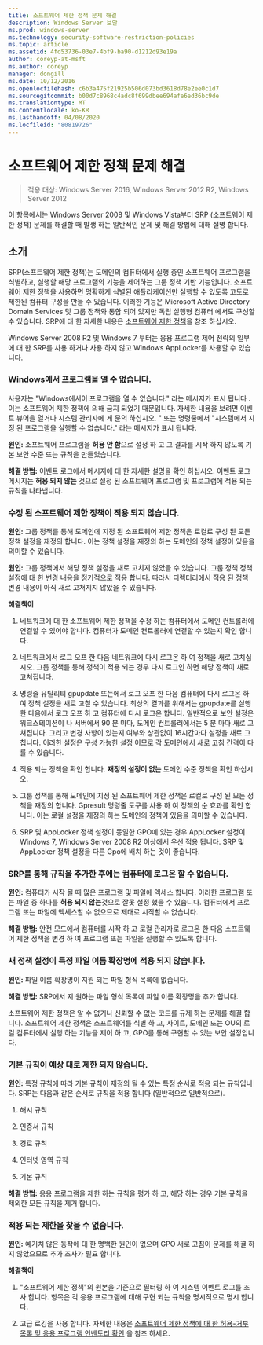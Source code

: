 ```yaml
---
title: 소프트웨어 제한 정책 문제 해결
description: Windows Server 보안
ms.prod: windows-server
ms.technology: security-software-restriction-policies
ms.topic: article
ms.assetid: 4fd53736-03e7-4bf9-ba90-d1212d93e19a
author: coreyp-at-msft
ms.author: coreyp
manager: dongill
ms.date: 10/12/2016
ms.openlocfilehash: c6b3a475f21925b506d073bd3618d78e2ee0c1d7
ms.sourcegitcommit: b00d7c8968c4adc8f699dbee694afe6ed36bc9de
ms.translationtype: MT
ms.contentlocale: ko-KR
ms.lasthandoff: 04/08/2020
ms.locfileid: "80819726"
---
```

# <a name="troubleshoot-software-restriction-policies"></a>소프트웨어 제한 정책 문제 해결

>적용 대상: Windows Server 2016, Windows Server 2012 R2, Windows Server 2012

이 항목에서는 Windows Server 2008 및 Windows Vista부터 SRP (소프트웨어 제한 정책) 문제를 해결할 때 발생 하는 일반적인 문제 및 해결 방법에 대해 설명 합니다.

## <a name="introduction"></a>소개
SRP(소프트웨어 제한 정책)는 도메인의 컴퓨터에서 실행 중인 소프트웨어 프로그램을 식별하고, 실행할 해당 프로그램의 기능을 제어하는 그룹 정책 기반 기능입니다. 소프트웨어 제한 정책을 사용하면 명확하게 식별된 애플리케이션만 실행할 수 있도록 고도로 제한된 컴퓨터 구성을 만들 수 있습니다. 이러한 기능은 Microsoft Active Directory Domain Services 및 그룹 정책와 통합 되어 있지만 독립 실행형 컴퓨터 에서도 구성할 수 있습니다. SRP에 대 한 자세한 내용은 [소프트웨어 제한 정책](software-restriction-policies.md)을 참조 하십시오.

Windows Server 2008 R2 및 Windows 7 부터는 응용 프로그램 제어 전략의 일부에 대 한 SRP를 사용 하거나 사용 하지 않고 Windows AppLocker를 사용할 수 있습니다.

### <a name="windows-cannot-open-a-program"></a>Windows에서 프로그램을 열 수 없습니다.
사용자는 "Windows에서이 프로그램을 열 수 없습니다." 라는 메시지가 표시 됩니다 .이는 소프트웨어 제한 정책에 의해 금지 되었기 때문입니다. 자세한 내용을 보려면 이벤트 뷰어을 열거나 시스템 관리자에 게 문의 하십시오. " 또는 명령줄에서 "시스템에서 지정 된 프로그램을 실행할 수 없습니다." 라는 메시지가 표시 됩니다.

**원인:** 소프트웨어 프로그램을 **허용 안 함**으로 설정 하 고 그 결과를 시작 하지 않도록 기본 보안 수준 또는 규칙을 만들었습니다.

**해결 방법:** 이벤트 로그에서 메시지에 대 한 자세한 설명을 확인 하십시오. 이벤트 로그 메시지는 **허용 되지 않는** 것으로 설정 된 소프트웨어 프로그램 및 프로그램에 적용 되는 규칙을 나타냅니다.

### <a name="modified-software-restriction-policies-are-not-taking-effect"></a>수정 된 소프트웨어 제한 정책이 적용 되지 않습니다.
**원인:** 그룹 정책를 통해 도메인에 지정 된 소프트웨어 제한 정책은 로컬로 구성 된 모든 정책 설정을 재정의 합니다. 이는 정책 설정을 재정의 하는 도메인의 정책 설정이 있음을 의미할 수 있습니다.

**원인:** 그룹 정책에서 해당 정책 설정을 새로 고치지 않았을 수 있습니다. 그룹 정책 정책 설정에 대 한 변경 내용을 정기적으로 적용 합니다. 따라서 디렉터리에서 적용 된 정책 변경 내용이 아직 새로 고쳐지지 않았을 수 있습니다.

**해결책이**

1.  네트워크에 대 한 소프트웨어 제한 정책을 수정 하는 컴퓨터에서 도메인 컨트롤러에 연결할 수 있어야 합니다. 컴퓨터가 도메인 컨트롤러에 연결할 수 있는지 확인 합니다.

2.  네트워크에서 로그 오프 한 다음 네트워크에 다시 로그온 하 여 정책을 새로 고치십시오. 그룹 정책를 통해 정책이 적용 되는 경우 다시 로그인 하면 해당 정책이 새로 고쳐집니다.

3.  명령줄 유틸리티 gpupdate 또는에서 로그 오프 한 다음 컴퓨터에 다시 로그온 하 여 정책 설정을 새로 고칠 수 있습니다. 최상의 결과를 위해서는 gpupdate를 실행 한 다음에서 로그 오프 하 고 컴퓨터에 다시 로그온 합니다. 일반적으로 보안 설정은 워크스테이션이 나 서버에서 90 분 마다, 도메인 컨트롤러에서는 5 분 마다 새로 고쳐집니다. 그리고 변경 사항이 있는지 여부와 상관없이 16시간마다 설정을 새로 고칩니다. 이러한 설정은 구성 가능한 설정 이므로 각 도메인에서 새로 고침 간격이 다를 수 있습니다.

4.  적용 되는 정책을 확인 합니다. **재정의 설정이 없는** 도메인 수준 정책을 확인 하십시오.

5.  그룹 정책를 통해 도메인에 지정 된 소프트웨어 제한 정책은 로컬로 구성 된 모든 정책을 재정의 합니다. Gpresult 명령줄 도구를 사용 하 여 정책의 순 효과를 확인 합니다. 이는 로컬 설정을 재정의 하는 도메인의 정책이 있음을 의미할 수 있습니다.

6.  SRP 및 AppLocker 정책 설정이 동일한 GPO에 있는 경우 AppLocker 설정이 Windows 7, Windows Server 2008 R2 이상에서 우선 적용 됩니다. SRP 및 AppLocker 정책 설정을 다른 Gpo에 배치 하는 것이 좋습니다.

### <a name="after-adding-a-rule-through-srp-you-cannot-log-on-to-your-computer"></a>SRP를 통해 규칙을 추가한 후에는 컴퓨터에 로그온 할 수 없습니다.
**원인:** 컴퓨터가 시작 될 때 많은 프로그램 및 파일에 액세스 합니다. 이러한 프로그램 또는 파일 중 하나를 **허용 되지 않는**것으로 잘못 설정 했을 수 있습니다. 컴퓨터에서 프로그램 또는 파일에 액세스할 수 없으므로 제대로 시작할 수 없습니다.

**해결 방법:** 안전 모드에서 컴퓨터를 시작 하 고 로컬 관리자로 로그온 한 다음 소프트웨어 제한 정책을 변경 하 여 프로그램 또는 파일을 실행할 수 있도록 합니다.

### <a name="a-new-policy-setting-is-not-applying-to-a-specific-file-name-extension"></a>새 정책 설정이 특정 파일 이름 확장명에 적용 되지 않습니다.
**원인:** 파일 이름 확장명이 지원 되는 파일 형식 목록에 없습니다.

**해결 방법:** SRP에서 지 원하는 파일 형식 목록에 파일 이름 확장명을 추가 합니다.

소프트웨어 제한 정책은 알 수 없거나 신뢰할 수 없는 코드를 규제 하는 문제를 해결 합니다. 소프트웨어 제한 정책은 소프트웨어를 식별 하 고, 사이트, 도메인 또는 OU의 로컬 컴퓨터에서 실행 하는 기능을 제어 하 고, GPO를 통해 구현할 수 있는 보안 설정입니다.

### <a name="a-default-rule-is-not-restricting-as-expected"></a>기본 규칙이 예상 대로 제한 되지 않습니다.
**원인:** 특정 규칙에 따라 기본 규칙이 재정의 될 수 있는 특정 순서로 적용 되는 규칙입니다. SRP는 다음과 같은 순서로 규칙을 적용 합니다 (일반적으로 일반적으로).

1.  해시 규칙

2.  인증서 규칙

3.  경로 규칙

4.  인터넷 영역 규칙

5.  기본 규칙

**해결 방법:** 응용 프로그램을 제한 하는 규칙을 평가 하 고, 해당 하는 경우 기본 규칙을 제외한 모든 규칙을 제거 합니다.

### <a name="unable-to-discover-which-restrictions-are-applied"></a>적용 되는 제한을 찾을 수 없습니다.
**원인:** 예기치 않은 동작에 대 한 명백한 원인이 없으며 GPO 새로 고침이 문제를 해결 하지 않았으므로 추가 조사가 필요 합니다.

**해결책이**

1.  "소프트웨어 제한 정책"의 원본을 기준으로 필터링 하 여 시스템 이벤트 로그를 조사 합니다. 항목은 각 응용 프로그램에 대해 구현 되는 규칙을 명시적으로 명시 합니다.

2.  고급 로깅을 사용 합니다. 자세한 내용은 [소프트웨어 제한 정책에 대 한 허용-거부 목록 및 응용 프로그램 인벤토리 확인](software-restriction-policies.md) 을 참조 하세요.


